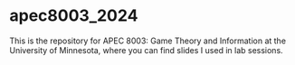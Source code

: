 # apec8003_2024

This is the repository for APEC 8003: Game Theory and Information at the University of Minnesota, where you can find slides I used in lab sessions.

<!-- ## Slides
+ Week 1 ([slides](https://shunkei3.github.io/apec8003_2024/Rec_slides/Rec1/rec1_slides.html)) -->